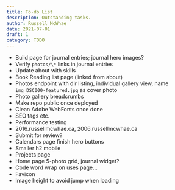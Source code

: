 ```yaml
---
title: To-do List
description: Outstanding tasks.
author: Russell McWhae
date: 2021-07-01
draft: 1
category: TODO
---
```


-   Build <category> page for journal entries; journal hero images?
-   Verify `photos/\*` links in journal entries
-   Update about with skills
-   Book Reading list page (linked from about)
-   Photos endpoint with dir listing, individual gallery view, name `img_DSC000-featured.jpg` as cover photo
-   Photo gallery breadcrumbs
-   Make repo public once deployed
-   Clean Adobe WebFonts once done
-   SEO tags etc.
-   Performance testing
-   2016.russellmcwhae.ca, 2006.russellmcwhae.ca
-   Submit for review?
-   Calendars page finish hero buttons
-   Smaller h2 mobile
-   Projects page
-   Home page 5-photo grid, journal widget?
-   Code word wrap on uses page…
-   Favicon
-   Image height to avoid jump when loading
